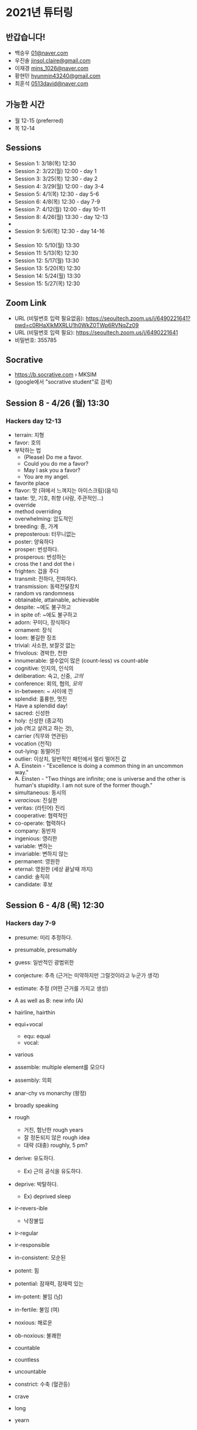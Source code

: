 # 2021년 튜터링

## 반갑습니다!

+ 백승우	01@naver.com
+ 우진솔	jinsol.claire@gmail.com
+ 이재경	mins_1026@naver.com
+ 황현민	hyunmin43240@gmail.com
+ 최훈석 0513david@naver.com

## 가능한 시간

+ 월 12-15 (preferred)
+ 목 12-14

## Sessions

+ Session 1: 3/18(목) 12:30
+ Session 2: 3/22(월) 12:00 - day 1  
+ Session 3: 3/25(목) 12:30 - day 2 
+ Session 4: 3/29(월) 12:00 - day 3-4
+ Session 5: 4/1(목) 12:30 - day 5-6
+ Session 6: 4/8(목) 12:30 - day 7-9
+ Session 7: 4/12(월) 12:00 - day 10-11
+ Session 8: 4/26(월) 13:30 - day 12-13
+ 
+ Session 9: 5/6(목) 12:30 - day 14-16
+  
+ Session 10: 5/10(월) 13:30
+ Session 11: 5/13(목) 12:30
+ Session 12: 5/17(월) 13:30
+ Session 13: 5/20(목) 12:30
+ Session 14: 5/24(월) 13:30 
+ Session 15: 5/27(목) 12:30

## Zoom Link

+ URL (비밀번호 입력 필요없음): https://seoultech.zoom.us/j/6490221641?pwd=c0RHaXlkMXRLU1h0WkZ0TWp6RVNqZz09
+ URL (비밀번호 입력 필요): https://seoultech.zoom.us/j/6490221641
+ 비밀번호: 355785

## Socrative

+ https://b.socrative.com › MKSIM
+ (google에서 "socrative student"로 검색)

## Session 8 - 4/26 (월) 13:30

### Hackers day 12-13

+ terrain: 지형
+ favor: 호의
+ 부탁하는 법
    + (Please) Do me a favor.
    + Could you do me a favor?
    + May I ask you a favor?  
    + You are my angel. 
+ favorite place
+ flavor: 맛 (혀에서 느껴지는 아이스크림)(음식)
+ taste: 맛, 기호, 취향 (사람, 주관적인...)
+ override
+ method overriding
+ overwhelming: 압도적인
+ breeding: 종, 가계
+ preposterous: 터무니없는
+ poster: 양육하다
+ prosper: 번성하다.
+ prosperous: 번성하는
+ cross the t and dot the i
+ frighten: 겁을 주다
+ transmit: 전하다, 전파하다.
+ transmission: 동력전달장치
+ random vs randomness
+ obtainable, attainable, achievable
+ despite: ~에도 불구하고
+ in spite of: ~에도 불구하고
+ adorn: 꾸미다, 장식하다
+ ornament: 장식
+ loom: 불길한 징조
+ trivial: 사소한, 보잘것 없는
+ frivolous: 경박한, 천한
+ innumerable: 셀수없이 많은 (count-less) vs count-able
+ cognitive: 인지의, 인식의
+ deliberation: 숙고, 신중, *고의*
+ conference: 회의, 협의, *모의*
+ in-between: ~ 사이에 낀
+ splendid: 훌륭한, 멋진
+ Have a splendid day!
+ sacred: 신성한 
+ holy: 신성한 (종교적)
+ job (먹고 살려고 하는 것), 
+ carrier (직무와 연관된)
+ vocation (천직)
+ out-lying: 동떨어진
+ outlier: 이상치, 일반적인 패턴에서 멀리 떨어진 값
+ A. Einstein - "Excellence is doing a common thing in an uncommon way."
+ A. Einsten - "Two things are infinite; one is universe and the other is human's stupidity. I am not sure of the former though."
+ simultaneous: 동시의
+ *vera*cious: 진실한
+ veritas: (라틴어) 진리
+ cooperative: 협력적인
+ co-operate: 협력하다
+ company: 동반자
+ ingenious: 영리한
+ variable: 변하는
+ invariable: 변하지 않는
+ permanent: 영원한
+ eternal: 영원한 (세상 끝날때 까지)
+ candid: 솔직히
+ candidate: 후보

## Session 6 - 4/8 (목) 12:30

### Hackers day 7-9

+ presume: 미리 추정하다.
+ presumable, presumably
+ guess: 일반적인 광범위한
+ conjecture: 추측 (근거는 미약하지만 그럴것이라고 누군가 생각)
+ estimate: 추정 (어떤 근거를 가지고 생성)
+ A as well as B: new info (A)
+ hairline, hairthin
+ equi+vocal
    + equ: equal
    + vocal: 
+ various
+ assemble: multiple element를 모으다
+ assembly: 의회
+ anar-chy vs monarchy (왕정)
+ broadly speaking
+ rough
   + 거친, 험난한 rough years
   + 잘 정돈되지 않은 rough idea
   + 대략 (대충) roughly, 5 pm?
+ derive: 유도하다.
   + Ex) 근의 공식을 유도하다.
+ deprive: 박탈하다.
   + Ex) deprived sleep
+ ir-revers-ible
   + 낙장불입
+ ir-regular
+ ir-responsible
+ in-consistent: 모순된
+ potent: 힘
+ potential: 잠재력, 잠재력 있는
+ im-potent: 불임 (남) 
+ in-fertile: 불임 (여)

+ noxious: 해로운
+ ob-noxious: 불쾌한
+ countable
+ countless
+ uncountable
+ constrict: 수축 (혈관등)

+ crave
+ long
+ yearn
